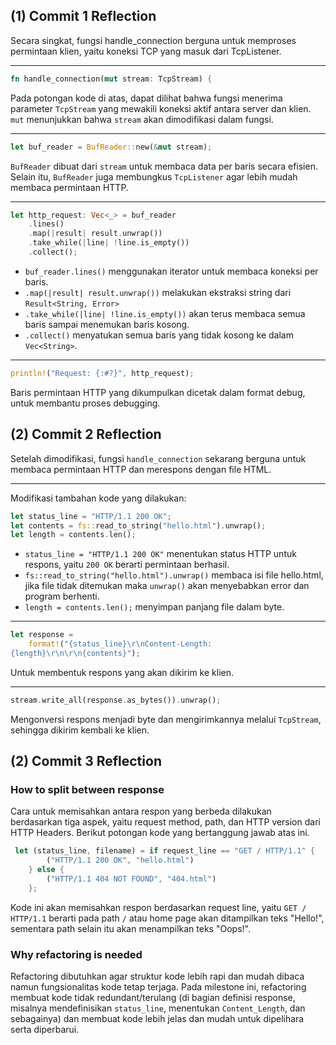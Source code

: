 ## (1) Commit 1 Reflection

Secara singkat, fungsi handle_connection berguna untuk memproses permintaan klien, yaitu koneksi TCP yang masuk dari TcpListener.

---
``` rust
fn handle_connection(mut stream: TcpStream) {
```
Pada potongan kode di atas, dapat dilihat bahwa fungsi menerima parameter `TcpStream` yang mewakili koneksi aktif antara server dan klien. `mut` menunjukkan bahwa `stream` akan dimodifikasi dalam fungsi.

---
``` rust
let buf_reader = BufReader::new(&mut stream);
```
`BufReader` dibuat dari `stream` untuk membaca data per baris secara efisien. Selain itu, `BufReader` juga membungkus `TcpListener` agar lebih mudah membaca permintaan HTTP.

---
``` rust
let http_request: Vec<_> = buf_reader 
    .lines()
    .map(|result| result.unwrap()) 
    .take_while(|line| !line.is_empty()) 
    .collect();
```
- `buf_reader.lines()` menggunakan iterator untuk membaca koneksi per baris. 
- `.map(|result| result.unwrap())` melakukan ekstraksi string dari `Result<String, Error>`
- `.take_while(|line| !line.is_empty())` akan terus membaca semua baris sampai menemukan baris kosong.
- `.collect()` menyatukan semua baris yang tidak kosong ke dalam `Vec<String>`.

---
``` rust
println!("Request: {:#?}", http_request);
```
Baris permintaan HTTP yang dikumpulkan dicetak dalam format debug, untuk membantu proses debugging.

## (2) Commit 2 Reflection
Setelah dimodifikasi, fungsi `handle_connection` sekarang berguna untuk membaca permintaan HTTP dan merespons dengan file HTML. 

---
Modifikasi tambahan kode yang dilakukan:
``` rust
let status_line = "HTTP/1.1 200 OK";
let contents = fs::read_to_string("hello.html").unwrap();
let length = contents.len();
```
- `status_line = "HTTP/1.1 200 OK"` menentukan status HTTP untuk respons, yaitu `200 OK` berarti permintaan berhasil. 
- `fs::read_to_string("hello.html").unwrap()` membaca isi file hello.html, jika file tidak ditemukan maka `unwrap()` akan menyebabkan error dan program berhenti.
- `length = contents.len();` menyimpan panjang file dalam byte.
---
``` rust
let response =
    format!("{status_line}\r\nContent-Length:
{length}\r\n\r\n{contents}");
```
Untuk membentuk respons yang akan dikirim ke klien.

---
``` rust
stream.write_all(response.as_bytes()).unwrap();
```
Mengonversi respons menjadi byte dan mengirimkannya melalui `TcpStream`, sehingga dikirim kembali ke klien.

## (2) Commit 3 Reflection
### How to split between response
Cara untuk memisahkan antara respon yang berbeda dilakukan berdasarkan tiga aspek, yaitu request method, path, dan HTTP version dari HTTP Headers. Berikut potongan kode yang bertanggung jawab atas ini.
``` rust
 let (status_line, filename) = if request_line == "GET / HTTP/1.1" {
        ("HTTP/1.1 200 OK", "hello.html")
    } else {
        ("HTTP/1.1 404 NOT FOUND", "404.html")
    };
```
Kode ini akan memisahkan respon berdasarkan request line, yaitu `GET / HTTP/1.1` berarti pada path `/` atau home page akan ditampilkan teks "Hello!", sementara path selain itu akan menampilkan teks "Oops!".

### Why refactoring is needed
Refactoring dibutuhkan agar struktur kode lebih rapi dan mudah dibaca namun fungsionalitas kode tetap terjaga. Pada milestone ini, refactoring membuat kode tidak redundant/terulang (di bagian definisi response, misalnya mendefinisikan `status_line`, menentukan `Content_Length`, dan sebagainya) dan membuat kode lebih jelas dan mudah untuk dipelihara serta diperbarui.
